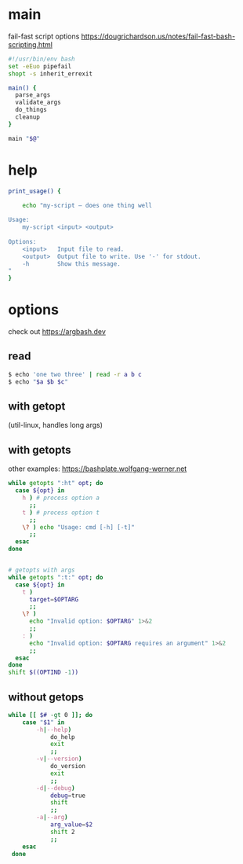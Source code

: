 


# main

fail-fast script options
https://dougrichardson.us/notes/fail-fast-bash-scripting.html

```bash
#!/usr/bin/env bash
set -eEuo pipefail
shopt -s inherit_errexit

main() {
  parse_args
  validate_args
  do_things
  cleanup
}

main "$@"

```

# help

```bash
print_usage() {

    echo "my-script — does one thing well
    
Usage:
    my-script <input> <output>
    
Options:
    <input>   Input file to read.
    <output>  Output file to write. Use '-' for stdout.
    -h        Show this message.
"
}
```

# options

check out https://argbash.dev

## read

```bash
$ echo 'one two three' | read -r a b c
$ echo "$a $b $c"
```


## with getopt

(util-linux, handles long args)


## with getopts

other examples: 
https://bashplate.wolfgang-werner.net

```bash
while getopts ":ht" opt; do
  case ${opt} in
    h ) # process option a
      ;;
    t ) # process option t
      ;;
    \? ) echo "Usage: cmd [-h] [-t]"
      ;;
  esac
done


# getopts with args
while getopts ":t:" opt; do
  case ${opt} in
    t )
      target=$OPTARG
      ;;
    \? )
      echo "Invalid option: $OPTARG" 1>&2
      ;;
    : )
      echo "Invalid option: $OPTARG requires an argument" 1>&2
      ;;
  esac
done
shift $((OPTIND -1))   
```



## without getops

```bash
while [[ $# -gt 0 ]]; do
    case "$1" in
        -h|--help)
            do_help
            exit
            ;;
        -v|--version)
            do_version
            exit
            ;;
        -d|--debug)
            debug=true
            shift
            ;;
        -a|--arg)
            arg_value=$2
            shift 2
            ;;
    esac
 done
```

